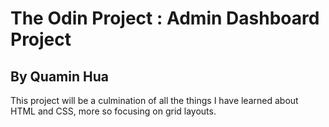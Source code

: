 # The Odin Project : Admin Dashboard Project
## By Quamin Hua

This project will be a culmination of all the things I have learned about HTML and CSS, more so focusing on grid layouts.